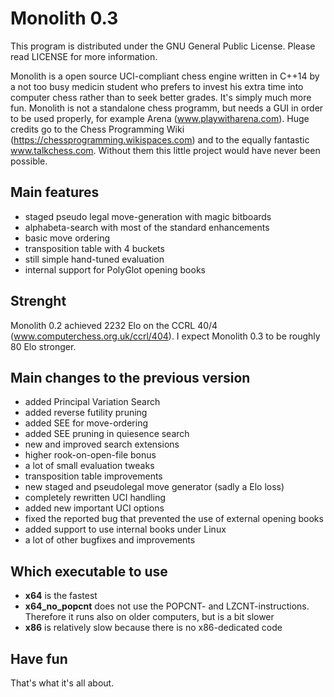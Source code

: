 # Monolith 0.3

This program is distributed under the GNU General Public License.
Please read LICENSE for more information.

Monolith is a open source UCI-compliant chess engine written in C++14 by a not too busy medicin student who prefers to invest his extra time into computer chess rather than to seek better grades. It's simply much more fun.
Monolith is not a standalone chess programm, but needs a GUI in order to be used properly, for example Arena (www.playwitharena.com).
Huge credits go to the Chess Programming Wiki (https://chessprogramming.wikispaces.com) and to the equally fantastic www.talkchess.com. Without them this little project would have never been possible.


## Main features
- staged pseudo legal move-generation with magic bitboards
- alphabeta-search with most of the standard enhancements
- basic move ordering
- transposition table with 4 buckets
- still simple hand-tuned evaluation
- internal support for PolyGlot opening books


## Strenght
Monolith 0.2 achieved 2232 Elo on the CCRL 40/4 (www.computerchess.org.uk/ccrl/404).
I expect Monolith 0.3 to be roughly 80 Elo stronger.


## Main changes to the previous version
- added Principal Variation Search
- added reverse futility pruning
- added SEE for move-ordering
- added SEE pruning in quiesence search
- new and improved search extensions
- higher rook-on-open-file bonus
- a lot of small evaluation tweaks
- transposition table improvements
- new staged and pseudolegal move generator (sadly a Elo loss)
- completely rewritten UCI handling
- added new important UCI options
- fixed the reported bug that prevented the use of external opening books
- added support to use internal books under Linux
- a lot of other bugfixes and improvements


## Which executable to use
- **x64** is the fastest
- **x64_no_popcnt** does not use the POPCNT- and LZCNT-instructions. Therefore it runs also on older computers, but is a bit slower
- **x86** is relatively slow because there is no x86-dedicated code


## Have fun
That's what it's all about.
